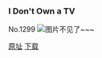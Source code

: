 ### I Don't Own a TV
No.1299
![图片不见了~~~](https://imgs.xkcd.com/comics/i_dont_own_a_tv.png)

[原址](https://xkcd.com//1299) [下载](https://imgs.xkcd.com/comics/i_dont_own_a_tv.png)

